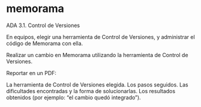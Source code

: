 # memorama
ADA 3.1. Control de Versiones

En equipos, elegir una herramienta de Control de Versiones, y administrar el código de Memorama con ella.

Realizar un cambio en Memorama utilizando la herramienta de Control de Versiones.

Reportar en un PDF:

La herramienta de Control de Versiones elegida.
Los pasos seguidos.
Las dificultades encontradas y la forma de solucionarlas.
Los resultados obtenidos (por ejemplo: “el cambio quedó integrado”).
